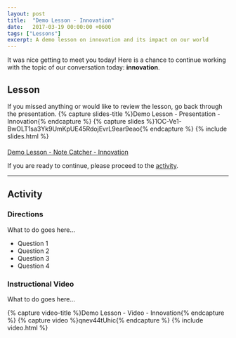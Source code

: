 ```yaml
---
layout: post
title:  "Demo Lesson - Innovation"
date:   2017-03-19 00:00:00 +0600
tags: ["Lessons"]
excerpt: A demo lesson on innovation and its impact on our world
---
```

It was nice getting to meet you today!  Here is a chance to continue working with the topic of our conversation today: <strong>innovation</strong>.
<h2><a name="lesson">Lesson</a></h2>
If you missed anything or would like to review the lesson, go back through the presentation.
{% capture slides-title %}Demo Lesson - Presentation - Innovation{% endcapture %}
{% capture slides %}1OC-Ve1-BwOLT1sa3Yk9UmKpUE45RdojEvrL9ear9eao{% endcapture %}
{% include slides.html %}
<p style="padding-top: 5px;"><a href="https://docs.google.com/document/d/1dZ5ffiv2Afqqxx6PzSqoXf_-h46XbBKrNaSNQUyqN9s/edit?usp=sharing" target="_blank" title="Demo Lesson - Note Catcher - Innovation">Demo Lesson - Note Catcher - Innovation</a></p>
If you are ready to continue, please proceed to the <a href="#activity">activity</a>.
<hr>
<h2><a name="activity">Activity</a></h2>
<h3>Directions</h3>
<p>What to do goes here...</p>
<ul>
   <li>Question 1</li>
   <li>Question 2</li>
   <li>Question 3</li>
   <li>Question 4</li>
</ul>
<h3>Instructional Video</h3>
<p>What to do goes here...</p>
{% capture video-title %}Demo Lesson - Video - Innovation{% endcapture %}
{% capture video %}qnev44tUhic{% endcapture %}
{% include video.html %}